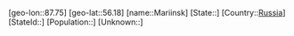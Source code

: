 ﻿---
location: [56.18,87.75]
type: City
tags:
- geo/City


SpocWebEntityId: 32300
isDeleted: false
confidential: public

---
[geo-lon::87.75]
[geo-lat::56.18]
[name::Mariinsk]
[State::]
[Country::[Russia](geo/Continent/Europe/Russia.md)]
[StateId::]
[Population::]
[Unknown::]

